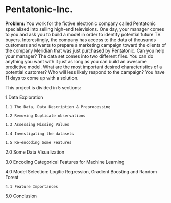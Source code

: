 # Pentatonic-Inc.
**Problem:** You work for the fictive electronic company called Pentatonic specialized into selling high-end televisions. One day, your manager comes to you and ask you to build a model in order to identify potential future TV buyers. Interestingly, the company has access to the data of thousands customers and wants to prepare a marketing campaign toward the clients of the company Meridian that was just purchased by Pentatonic. Can you help your manager? The data set comes into two different files. You can do anything you want with it just as long as you can build an awesome predictive model. What are the most important desired characteristics of a potential customer? Who will less likely respond to the campaign? You have 11 days to come up with a solution.

This project is divided in 5 sections:

1.Data Exploration

    1.1 The Data, Data Description & Preprocessing

    1.2 Removing Duplicate observations

    1.3 Assessing Missing Values

    1.4 Investigating the datasets

    1.5 Re-encoding Some Features


2.0 Some Data Visualization


3.0 Encoding Categorical Features for Machine Learning


4.0 Model Selection: Logitic Regression, Gradient Boosting and Random Forest

    4.1 Feature Importances

5.0 Conclusion
